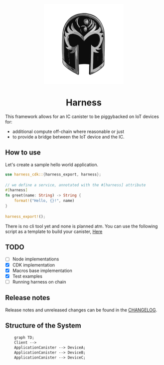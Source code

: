 <div align="center">
	<img width="256" src="assets/magneto-bw.svg" alt="Harness logo">

# Harness

</div>

This framework allows for an IC canister to be piggybacked on IoT devices for:

- additional compute off-chain where reasonable or just
- to provide a bridge between the IoT device and the IC.

## How to use

Let's create a sample hello world application.

```rust
use harness_cdk::{harness_export, harness};

// we define a service, annotated with the #[harness] attribute
#[harness]
fn greet(name: String) -> String {
    format!("Hello, {}!", name)
}

harness_export!();
```

There is no cli tool yet and none is planned atm. You can use the following script as a template to build your canister, [Here](./examples/hello/build.sh)

## TODO

- [ ] Node implementations
- [x] CDK implementation
- [x] Macros base implementation
- [x] Test examples
- [ ] Running harness on chain

## Release notes

Release notes and unreleased changes can be found in the [CHANGELOG](./CHANGELOG.md).

## Structure of the System

```mermaid
    graph TD;
    Client --> 
    ApplicationCanister --> DeviceA;
    ApplicationCanister --> DeviceB;
    ApplicationCanister --> DeviceC;
```

